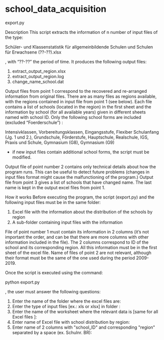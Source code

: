 # school_data_acquisition

export.py

Description
This script extracts the information of n number of input files of the type:

Schüler- und Klassenstatistik für allgemeinbildende Schulen und Schulen für Erwachsene (??-??).xlsx 

, with “??-??” the period of time. It produces the following output files:
1. extract_output_region.xlsx
2. extract_output_region.log
3. change_name_school.dat

Output files from point 1 correspond to the recovered and re-arranged information from original files. There are as many files as regions available, with the regions contained in input file from point 1 (see below). Each file contains a list of schools (located in the region) in the first sheet and the information by school (for all available years) given in different sheets named with school ID. Only the following school forms are included (excluded “Foerderschule”) :

Intensivklassen, Vorbereitungsklassen, Eingangsstufe, Flexiber Schulanfang (Jg. 1 und 2.), Grundschule, Förderstufe, Hauptschule, Realschule, IGS, Praxis und Schule, Gymnasium (G8), Gymnasium (G9)

* if new input files contain additional school forms, the script must be modified.

Output file of point number 2 contains only technical details about how the program runs. This can be useful to detect future problems (changes in input files format might cause the malfunctioning of the program.)
Output file from point 3 gives a list of schools that have changed name. The last name is kept in the output excel files from point 1.

How it works
Before executing the program, the script (export.py) and the following input files must be in the same folder:
1. Excel file with the information about the distribution of the schools by region
2. A sub-folder containing input files with the information

File of point number 1 must contain its information in 2 columns (it’s not important the order, and can be that there are more columns with other information included in the file). The 2 columns correspond to ID of the school and its corresponding region. All this information must be in the first sheet of the  excel file. 
Name of files of point 2 are not relevant, although their format must be the same of the one used during the period 2009-2019.


Once the script is executed using the command:

python  export.py

, the user must answer the following questions:

1. Enter the name of the folder where the excel files are:
2. Enter the type of input files [ex.: xls or xlsx] in folder <here name given by user>:
3. Enter the name of the worksheet where the relevant data is [same for all Excel files ]:
4. Enter name of Excel file with school distribution by region:
5. Enter name of 2 columns with "school_ID" and corresponding "region" separated by a space (ex. Schulnr. BR):


